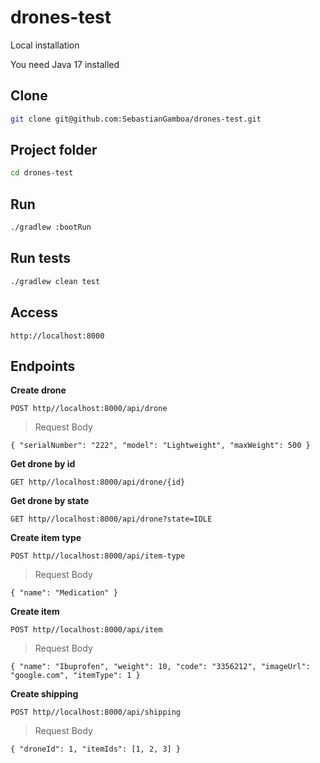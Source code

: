 # drones-test

Local installation

You need Java 17 installed

## Clone

```sh
git clone git@github.com:SebastianGamboa/drones-test.git
```

## Project folder

```sh
cd drones-test
```

## Run

```sh
./gradlew :bootRun
```

## Run tests

```sh
./gradlew clean test
```

## Access

```
http://localhost:8000
```

## Endpoints

**Create drone**

```
POST http//localhost:8000/api/drone
```

> Request Body

`
{
    "serialNumber": "222",
    "model": "Lightweight",
    "maxWeight": 500
}
`

**Get drone by id**

```
GET http//localhost:8000/api/drone/{id}
```

**Get drone by state**

```
GET http//localhost:8000/api/drone?state=IDLE
```

**Create item type**

```
POST http//localhost:8000/api/item-type
```

> Request Body

`
{ "name": "Medication" }
`

**Create item**

```
POST http//localhost:8000/api/item
```

> Request Body

`
{
    "name": "Ibuprofen",
    "weight": 10,
    "code": "3356212",
    "imageUrl": "google.com",
    "itemType": 1
}
`

**Create shipping**

```
POST http//localhost:8000/api/shipping
```

> Request Body

`
{
    "droneId": 1,
    "itemIds": [1, 2, 3]
}
`

